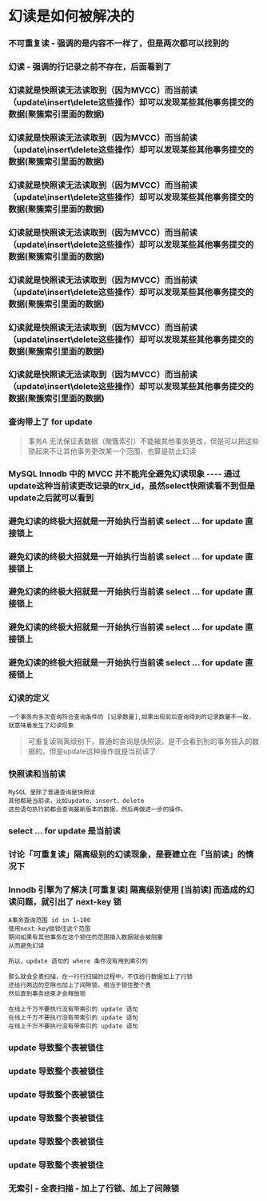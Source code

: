 # 幻读是如何被解决的


### 不可重复读 - 强调的是内容不一样了，但是两次都可以找到的

### 幻读 - 强调的行记录之前不存在，后面看到了

### 幻读就是快照读无法读取到（因为MVCC）而当前读（update\insert\delete这些操作）却可以发现某些其他事务提交的数据(聚簇索引里面的数据)
### 幻读就是快照读无法读取到（因为MVCC）而当前读（update\insert\delete这些操作）却可以发现某些其他事务提交的数据(聚簇索引里面的数据)
### 幻读就是快照读无法读取到（因为MVCC）而当前读（update\insert\delete这些操作）却可以发现某些其他事务提交的数据(聚簇索引里面的数据)
### 幻读就是快照读无法读取到（因为MVCC）而当前读（update\insert\delete这些操作）却可以发现某些其他事务提交的数据(聚簇索引里面的数据)
### 幻读就是快照读无法读取到（因为MVCC）而当前读（update\insert\delete这些操作）却可以发现某些其他事务提交的数据(聚簇索引里面的数据)
### 幻读就是快照读无法读取到（因为MVCC）而当前读（update\insert\delete这些操作）却可以发现某些其他事务提交的数据(聚簇索引里面的数据)
### 幻读就是快照读无法读取到（因为MVCC）而当前读（update\insert\delete这些操作）却可以发现某些其他事务提交的数据(聚簇索引里面的数据)

### 查询带上了 for update

> 事务A 无法保证表数据（聚簇索引）不能被其他事务更改，但是可以把这些锁起来不让其他事务更改某一个范围，也算是防止幻读


### MySQL Innodb 中的 MVCC 并不能完全避免幻读现象 ---- 通过update这种当前读更改记录的trx_id，虽然select快照读看不到但是update之后就可以看到


### 避免幻读的终极大招就是一开始执行当前读 select ... for update 直接锁上
### 避免幻读的终极大招就是一开始执行当前读 select ... for update 直接锁上
### 避免幻读的终极大招就是一开始执行当前读 select ... for update 直接锁上
### 避免幻读的终极大招就是一开始执行当前读 select ... for update 直接锁上
### 避免幻读的终极大招就是一开始执行当前读 select ... for update 直接锁上


### 幻读的定义

```
一个事务内多次查询符合查询条件的 [记录数量],如果出现前后查询得到的记录数量不一致，就意味着发生了幻读现象
```

> 可重复读隔离级别下，普通的查询是快照读，是不会看到别的事务插入的数据的，但是update这种操作就是当前读了

### 快照读和当前读

```
MySQL 里除了普通查询是快照读
其他都是当前读，比如update、insert、delete
这些语句执行前都会查询最新版本的数据，然后再做进一步的操作。
```

### select ... for update 是当前读

### 讨论「可重复读」隔离级别的幻读现象，是要建立在「当前读」的情况下

### Innodb 引擎为了解决 [可重复读] 隔离级别使用 [当前读] 而造成的幻读问题，就引出了 next-key 锁

```
A事务查询范围 id in 1~100
使用next-key锁锁住这个范围
期间如果有其他事务在这个锁住的范围插入数据就会被阻塞
从而避免幻读

所以，update 语句的 where 条件没有用到索引列

那么就会全表扫描，在一行行扫描的过程中，不仅给行数据加上了行锁
还给行两边的空隙也加上了间隙锁，相当于锁住整个表
然后直到事务结束才会释放锁

在线上千万不要执行没有带索引的 update 语句
在线上千万不要执行没有带索引的 update 语句
在线上千万不要执行没有带索引的 update 语句
```


### update 导致整个表被锁住
### update 导致整个表被锁住
### update 导致整个表被锁住
### update 导致整个表被锁住
### update 导致整个表被锁住
### update 导致整个表被锁住

### 无索引 - 全表扫描 - 加上了行锁、加上了间隙锁